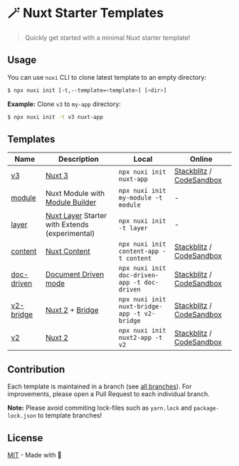 # 🪄 Nuxt Starter Templates

> Quickly get started with a minimal Nuxt starter template!

## Usage

You can use `nuxi` CLI to clone latest template to an empty directory:

```sh
$ npx nuxi init [-t,--template=<template>] [<dir>]
```

**Example:** Clone `v3` to `my-app` directory:

```sh
$ npx nuxi init -t v3 nuxt-app
```

## Templates

Name | Description | Local     | Online |
-----|-------------|-----------|--------|
[v3](https://github.com/nuxt/starter/tree/v3) | [Nuxt 3](https://github.com/nuxt/framework) | `npx nuxi init nuxt-app` | [Stackblitz](https://stackblitz.com/github/nuxt/starter/tree/v3-stackblitz) / [CodeSandbox](https://codesandbox.io/p/github/nuxt/starter/v3-codesandbox) |
[module](https://github.com/nuxt/starter/tree/module) | Nuxt Module with [Module Builder](https://github.com/nuxt/module-builder) | `npx nuxi init my-module -t module` | - |
[layer](https://github.com/nuxt/starter/tree/layer) | [Nuxt Layer](https://nuxt.com/docs/guide/going-further/layers) Starter with Extends (experimental) | `npx nuxi init  -t layer` | - |
[content](https://github.com/nuxt/starter/tree/content) | [Nuxt Content](https://github.com/nuxt/content) | `npx nuxi init content-app -t content` | [Stackblitz](https://stackblitz.com/github/nuxt/starter/tree/content) / [CodeSandbox](https://codesandbox.io/p/github/nuxt/starter/content) |
[doc-driven](https://github.com/nuxt/starter/tree/doc-driven) | [Document Driven mode](https://content.nuxtjs.org/guide/writing/document-driven) | `npx nuxi init doc-driven-app -t doc-driven` | [Stackblitz](https://stackblitz.com/github/nuxt/starter/tree/doc-driven) / [CodeSandbox](https://codesandbox.io/p/github/nuxt/starter/doc-driven) |
[v2-bridge](https://github.com/nuxt/starter/tree/v2-bridge) | [Nuxt 2](https://github.com/nuxt/nuxt.js) + [Bridge](https://github.com/nuxt/bridge) | `npx nuxi init nuxt-bridge-app -t v2-bridge` | [Stackblitz](https://stackblitz.com/github/nuxt/starter/tree/v2-bridge) / [CodeSandbox](https://codesandbox.io/p/github/nuxt/starter/v2-bridge-codesandbox) |
[v2](https://github.com/nuxt/starter/tree/v2) | [Nuxt 2](https://github.com/nuxt/nuxt.js) | `npx nuxi init nuxt2-app -t v2` | [Stackblitz](https://stackblitz.com/github/nuxt/starter/tree/v2-stackblitz) / [CodeSandbox](https://codesandbox.io/p/github/nuxt/starter/v2-codesandbox) |

## Contribution

Each template is maintained in a branch (see [all branches](https://github.com/nuxt/starter/branches)).
For improvements, please open a Pull Request to each individual branch.

**Note:** Please avoid commiting lock-files such as `yarn.lock` and `package-lock.json` to template branches!

## License

[MIT](./LICENSE) - Made with 💚
